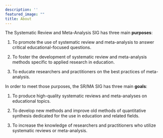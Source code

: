 ```yaml
---
description: ''
featured_image: ""
title: About
---
```



The Systematic Review and Meta-Analysis SIG has three main __purposes__:

1. To promote the use of systematic review and meta-analysis to answer critical educational-focused questions.

2. To foster the development of systematic review and meta-analysis methods specific to applied research in education.

3. To educate researchers and practitioners on the best practices of meta-analysis.  

In order to meet those purposes, the SR/MA SIG has three main __goals__:

1. To produce high-quality systematic reviews and meta-analyses on educational topics.

2. To develop new methods and improve old methods of quantitative synthesis dedicated for the use in education and related fields.

3. To increase the knowledge of researchers and practitioners who utilize systematic reviews or meta-analysis. 

